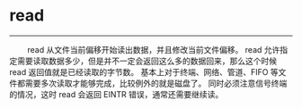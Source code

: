 # read
***

&emsp;&emsp;
read 从文件当前偏移开始读出数据，并且修改当前文件偏移。
read 允许指定需要读取数据多少，但是并不一定会返回这么多的数据回来，那么这个时候 read 返回值就是已经读取的字节数。
基本上对于终端、网络、管道、FIFO 等文件都需要多次读取才能够完成，比较例外的就是磁盘了。
同时必须注意信号终端的情况，这时 read 会返回 EINTR 错误，通常还需要继续读。
